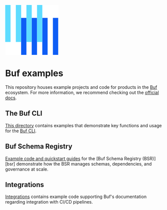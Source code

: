 ![The Buf logo](https://raw.githubusercontent.com/bufbuild/buf-examples/main/.github/buf-logo.svg)

# Buf examples

This repository houses example projects and code for products in the [Buf][buf] ecosystem. For more information, we recommend checking out the [official docs][docs].

## The Buf CLI

[This directory](cli) contains examples that demonstrate key functions and usage for the [Buf CLI](https://github.com/bufbuild/buf).

## Buf Schema Registry

[Example code and quickstart guides](bsr) for the [Buf Schema Registry (BSR)][bsr] demonstrate how the BSR manages schemas, dependencies, and governance at scale.

## Integrations

[Integrations](integrations) contains example code supporting Buf's documentation regarding integration with CI/CD pipelines.

[buf]: https://buf.build
[cli-documentation]: https://buf.build/docs/cli/
[docs]: https://buf.build/docs
